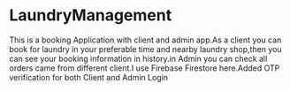 # LaundryManagement
This is a booking Application with client and admin app.As a client you can book for laundry in your preferable time and nearby laundry shop,then you can see your booking information in history.in Admin you can check all orders came from different client.I use Firebase Firestore here.Added OTP verification for both Client and Admin Login
